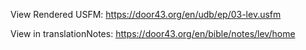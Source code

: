 View Rendered USFM: https://door43.org/en/udb/ep/03-lev.usfm

View in translationNotes: https://door43.org/en/bible/notes/lev/home
